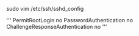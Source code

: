sudo vim /etc/ssh/sshd_config

'''
PermitRootLogin no
PasswordAuthentication no
ChallengeResponseAuthentication no
'''
